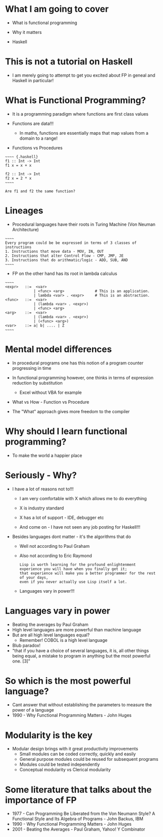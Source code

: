 # What I am going to cover

* What is functional programming

* Why it matters

* Haskell

# This is not a tutorial on Haskell

* I am merely going to attempt to get you excited about FP in geneal and Haskell in particular!

# What is Functional Programming?

   * It is a programming paradigm where functions are first class values

   * Functions are data!!!
     * In maths, functions are essentially maps that map values from a domain to a range!     

   * Functions vs Procedures

    ~~~~ {.haskell}
    f1 :: Int -> Int
    f1 x = x + x

    f2 :: Int -> Int
    f2 x = 2 * x
    ~~~~

    Are f1 and f2 the same function?

# Lineages

   * Procedural languages have their roots in Turing Machine (Von Neuman Architecture)

    ~~~~
    Every program could be be expressed in terms of 3 classes of instructions
    1. Instructions that move data - MOV, IN, OUT
    2. Instructions that alter Control Flow - CMP, JMP, JE
    3. Instructions that do arithmatic/logic - ADD, SUB, AND 
    ~~~~   

   * FP on the other hand has its root in lambda calculus

    ~~~~
    <expr>   ::=  <var>
                 | <func> <arg>              # This is an application.
                 | lambda <var> . <expr>     # This is an abstraction. 
    <func>   ::=  <var>
                 | (lambda <var> . <expr>)    
                 | <func> <arg>
    <arg>    ::=  <var>
                 | (lambda <var> . <expr>) 
                 | (<func> <arg>) 
    <var>    ::= a| b| .... | Z
    ~~~~

# Mental model differences

   * In procedural programs one has this notion of a program counter progressing in time

   * In functional programming however, one thinks in terms of expression reduction by substitution
     * Excel without VBA for example

   * What vs How - Function vs Procedure

   * The "What" approach gives more freedom to the compiler

# Why should I learn functional programming?

   * To make the world a happier place

# Seriously - Why?

  * I have a lot of reasons not to!!!
     * I am very comfortable with X which allows me to do everything
   
     * X is industry standard
      
     * X has a lot of support - IDE, debugger etc
  
     * And come on - I have not seen any job posting for Haskell!!!

  * Besides languages dont matter - it's the algorithms that do
      * Well not according to Paul Graham
      * Also not according to Eric Raymond 

            Lisp is worth learning for the profound enlightenment experience you will have when you finally get it; 
            that experience will make you a better programmer for the rest of your days, 
            even if you never actually use Lisp itself a lot.
      * Languages vary in power!!!

# Languages vary in power

   * Beating the averages by Paul Graham
   * High level languages are more powerful than machine language
   * But are all high level languages equal?
     * Remember! COBOL is a high level language
   * Blub paradox!
   * "that if you have a choice of several languages, it is, all other things being equal, a mistake to program in anything but the most powerful one. [3]"

# So which is the most powerful language?

   * Cant answer that without establishing the parameters to measure the power of a language
   * 1990 - Why Functional Programming Matters - John Huges

# Modularity is the key

   * Modular design brings with it great productivity improvements
     * Small modules can be coded correctly, quickly and easily
     * General purpose modules could be reused for subsequent programs
     * Modules could be tested independently
     * Conceptual modularity vs Clerical modularity

# Some literature that talks about the importance of FP

* 1977 - Can Programming Be Liberated from the Von Neumann Style? A Functional Style and Its Algebra of Programs - John Backus, IBM
* 1990 - Why Functional Programming Matters - John Huges
* 2001 - Beating the Averages - Paul Graham, Yahoo! Y Combinator 


# 

